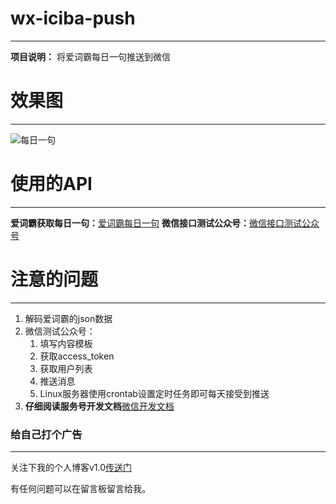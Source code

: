# wx-iciba-push
---
**项目说明：** 将爱词霸每日一句推送到微信
# 效果图
---
![每日一句](http://github-readme-img.oss-cn-shenzhen.aliyuncs.com/wx-iciba-push.png)
# 使用的API
---
**爱词霸获取每日一句：**[爱词霸每日一句](http://open.iciba.com/?c=wiki)
**微信接口测试公众号：**[微信接口测试公众号](https://mp.weixin.qq.com/debug/cgi-bin/sandbox?t=sandbox/login)
# 注意的问题
---

1. 解码爱词霸的json数据
2. 微信测试公众号：
   1. 填写内容模板
   2. 获取access_token
   3. 获取用户列表
   4. 推送消息
   5. Linux服务器使用crontab设置定时任务即可每天接受到推送
3. **仔细阅读服务号开发文档**[微信开发文档](https://mp.weixin.qq.com/wiki?t=resource/res_main&id=mp1445241432)
### 给自己打个广告
---
关注下我的个人博客v1.0[传送门](http://fre3sia.site)

有任何问题可以在留言板留言给我。
